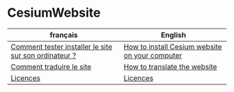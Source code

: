# CesiumWebsite

| français                                                                        | English                                                                |
| ------------------------------------------------------------------------------- | ---------------------------------------------------------------------- |
| [Comment tester installer le site sur son ordinateur ?](doc/fr/installation.md) | [How to install Cesium website on your computer](doc/en/install.md)    |
| [Comment traduire le site](doc/fr/comment-traduire-le-site.md)                  | [How to translate the website](doc/en/how-to-translate-the-website.md) |
| [Licences](doc/fr/licences.md)                                                  | [Licences](doc/en/licences.md)                                         |
